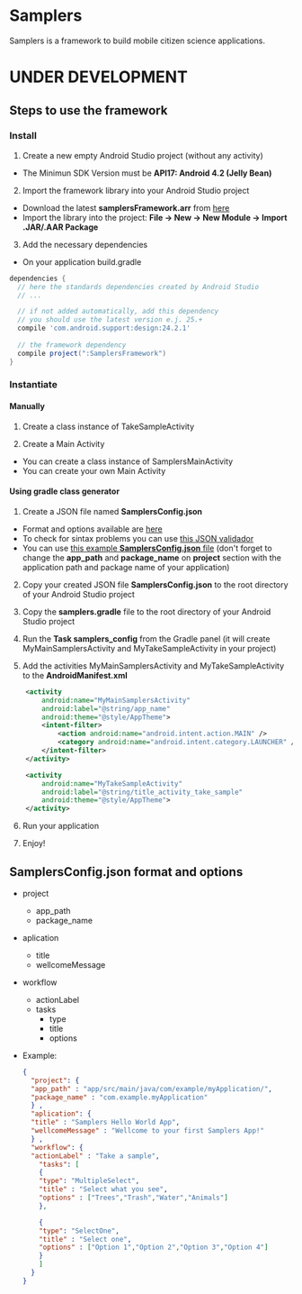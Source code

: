 # Samplers
Samplers is a framework to build mobile citizen science applications.

# UNDER DEVELOPMENT

## Steps to use the framework

### Install
1. Create a new empty Android Studio project (without any activity)
  - The Minimun SDK Version must be **API17: Android 4.2 (Jelly Bean)** 

2. Import the framework library into your Android Studio project
  - Download the latest **samplersFramework.arr** from [here](https://github.com/cientopolis/samplers)
  - Import the library into the project: **File -> New -> New Module -> Import .JAR/.AAR Package**

3. Add the necessary dependencies
  - On your application build.gradle
  ```gradle
  dependencies {
    // here the standards dependencies created by Android Studio
    // ...

    // if not added automatically, add this dependency 
    // you should use the latest version e.j. 25.+
    compile 'com.android.support:design:24.2.1' 
    
    // the framework dependency
    compile project(":SamplersFramework")
  }
  ```

### Instantiate

#### Manually
1. Create a class instance of TakeSampleActivity

2. Create a Main Activity
  - You can create a class instance of SamplersMainActivity
  - You can create your own Main Activity

#### Using gradle class generator
1. Create a JSON file named **SamplersConfig.json**
  - Format and options available are [here](#samplersconfigjson-format-and-options)
  - To check for sintax problems you can use [this JSON validador](https://jsonformatter.curiousconcept.com/)
  - You can use [this example **SamplersConfig.json** file](https://github.com/cientopolis/samplers/blob/master/SamplersConfig.json) (don't forget to change the **app_path** and **package_name** on **project** section with the application path and package name of your application)
  
2. Copy your created JSON file **SamplersConfig.json** to the root directory of your Android Studio project

3. Copy the **samplers.gradle** file to the root directory of your Android Studio project

4. Run the **Task samplers_config** from the Gradle panel (it will create MyMainSamplersActivity and MyTakeSampleActivity in your project)

5. Add the activities MyMainSamplersActivity and MyTakeSampleActivity to the **AndroidManifest.xml** 
  ```xml
      <activity
          android:name="MyMainSamplersActivity"
          android:label="@string/app_name"
          android:theme="@style/AppTheme">
          <intent-filter>
              <action android:name="android.intent.action.MAIN" />
              <category android:name="android.intent.category.LAUNCHER" />
          </intent-filter>
      </activity>

      <activity
          android:name="MyTakeSampleActivity"
          android:label="@string/title_activity_take_sample"
          android:theme="@style/AppTheme">            
      </activity>    
  ```
6. Run your application

7. Enjoy!

## SamplersConfig.json format and options
- project
  - app_path
  - package_name
  
- aplication
  - title
  - wellcomeMessage
  
- workflow
  - actionLabel
  - tasks
      - type
      - title
      - options
      
  
- Example:
  ```json
  {
    "project": {
    "app_path" : "app/src/main/java/com/example/myApplication/",
    "package_name" : "com.example.myApplication"
    } ,
    "aplication": {
    "title" : "Samplers Hello World App",
    "wellcomeMessage" : "Wellcome to your first Samplers App!"
    } ,
    "workflow": {
    "actionLabel" : "Take a sample",
      "tasks": [
      {
      "type": "MultipleSelect",
      "title" : "Select what you see",
      "options" : ["Trees","Trash","Water","Animals"]
      },

      {
      "type": "SelectOne",
      "title" : "Select one",
      "options" : ["Option 1","Option 2","Option 3","Option 4"]
      }
      ]
    }
  }
  ```
